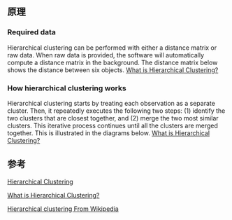 ## 原理

### Required data
Hierarchical clustering can be performed with either a distance matrix or raw data. When raw data is provided, the software will automatically compute a distance matrix in the background. The distance matrix below shows the distance between six objects.
[What is Hierarchical Clustering?](https://www.displayr.com/what-is-hierarchical-clustering/#:~:text=Hierarchical%20clustering%2C%20also%20known%20as,broadly%20similar%20to%20each%20other.)


### How hierarchical clustering works
Hierarchical clustering starts by treating each observation as a separate cluster. Then, it repeatedly executes the following two steps: (1) identify the two clusters that are closest together, and (2) merge the two most similar clusters. This iterative process continues until all the clusters are merged together. This is illustrated in the diagrams below.
[What is Hierarchical Clustering?](https://www.displayr.com/what-is-hierarchical-clustering/#:~:text=Hierarchical%20clustering%2C%20also%20known%20as,broadly%20similar%20to%20each%20other.)




## 参考
[Hierarchical Clustering](https://www.sciencedirect.com/topics/computer-science/hierarchical-clustering)

[What is Hierarchical Clustering?](https://www.displayr.com/what-is-hierarchical-clustering/#:~:text=Hierarchical%20clustering%2C%20also%20known%20as,broadly%20similar%20to%20each%20other.)

[Hierarchical clustering
From Wikipedia](https://en.wikipedia.org/wiki/Hierarchical_clustering)

[](https://www.statsandr.com/blog/files/Hierarchical-clustering-cheatsheet.pdf)